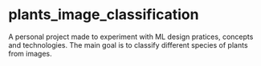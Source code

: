 # plants_image_classification
A personal project made to experiment with ML design pratices, concepts and technologies. The main goal is to classify different species of plants from images.
